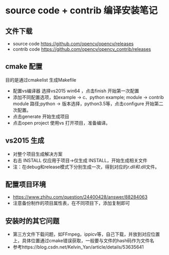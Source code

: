 # source code + contrib 编译安装笔记

## 文件下载

* source code https://github.com/opencv/opencv/releases
* contrib code https://github.com/opencv/opencv_contrib/releases

## cmake 配置

目的是通过cmakelist 生成Makefile

* 配置vs编译器 选择vs2015 win64 ，点击finish 开始第一次配置
* 添加不同配置选项，如example -> c、python example; module -> contrib module 路径;python -> 版本选择，python3.5等，点击configure 开始第二次配置。
* 点击generate 开始生成项目
* 点击open project 使用vs 打开项目，准备编译。

## vs2015 生成

* 对整个项目生成解决方案
* 右击 INSTALL 仅应用于项目->仅生成 INSTALL，开始生成相关文件
* 注：在debug和release模式下分别生成一次，得到对应的*r.dll和*.dll文件。

## 配置项目环境

* https://www.zhihu.com/question/24400428/answer/88284063
* 注意备份制作的项目属性表，在不同项目下，添加复制即可

## 安装时的其它问题

* 第三方文件下载问题，如FFmpeg，ippicv等，自己下载，并放到对应位置上，具体位置通过cmake错误获取，一般要与文件的hash码作为文件名
* 参考https://blog.csdn.net/Kelvin_Yan/article/details/53635641